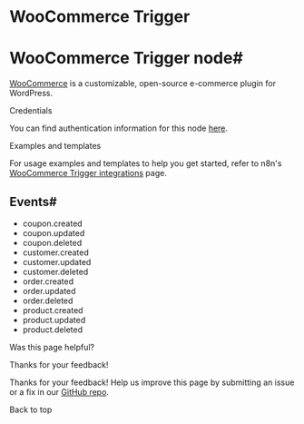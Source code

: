 # WooCommerce Trigger

[ ](https://github.com/n8n-io/n8n-docs/edit/main/docs/integrations/builtin/trigger-nodes/n8n-nodes-base.woocommercetrigger.md "Edit this page")

# WooCommerce Trigger node#

[WooCommerce](https://woocommerce.com/) is a customizable, open-source e-commerce plugin for WordPress.

Credentials

You can find authentication information for this node [here](../../credentials/woocommerce/).

Examples and templates

For usage examples and templates to help you get started, refer to n8n's [WooCommerce Trigger integrations](https://n8n.io/integrations/woocommerce-trigger/) page.

## Events#

  * coupon.created
  * coupon.updated
  * coupon.deleted
  * customer.created
  * customer.updated
  * customer.deleted
  * order.created
  * order.updated
  * order.deleted
  * product.created
  * product.updated
  * product.deleted

Was this page helpful? 

Thanks for your feedback! 

Thanks for your feedback! Help us improve this page by submitting an issue or a fix in our [GitHub repo](https://github.com/n8n-io/n8n-docs). 

Back to top 
